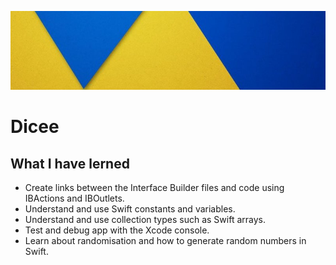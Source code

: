 ![DV](Documentation/backGround.png)

# Dicee

## What I have lerned

* Create links between the Interface Builder files and code using IBActions and IBOutlets.
* Understand and use Swift constants and variables.
* Understand and use collection types such as Swift arrays.
* Test and debug app with the Xcode console.
* Learn about randomisation and how to generate random numbers in Swift.


